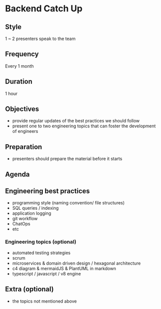 # Backend Catch Up <!-- omit in toc -->

## Style

1 ~ 2 presenters speak to the team

## Frequency

Every 1 month

## Duration

1 hour

## Objectives

- provide regular updates of the best practices we should follow
- present one to two engineering topics that can foster the development of engineers

## Preparation

- presenters should prepare the material before it starts

## Agenda

## Engineering best practices

- programming style (naming convention/ file structures)
- SQL queries / indexing
- application logging
- git workflow
- ChatOps
- etc

### Engineering topics (optional)

- automated testing strategies
- scrum
- microservices & domain driven design / hexagonal architecture
- c4 diagram & mermaidJS & PlantUML in markdown
- typescript / javascript / v8 engine

## Extra (optional)

- the topics not mentioned above
